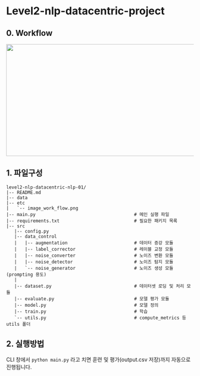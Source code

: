 # Level2-nlp-datacentric-project

## 0. Workflow
<img src= "https://github.com/user-attachments/assets/0f130239-cf61-4fce-8ffc-959f7c2ce12c" width="700" height="300" />

## 1. 파일구성
```
level2-nlp-datacentric-nlp-01/
|-- README.md
|-- data
|-- etc
|   `-- image_work_flow.png
|-- main.py                                     # 메인 실행 파일
|-- requirements.txt                            # 필요한 패키지 목록
|-- src
   |-- config.py
   |-- data_control
   |   |-- augmentation                         # 데이터 증강 모듈
   |   |-- label_corrector                      # 레이블 교정 모듈
   |   |-- noise_converter                      # 노이즈 변환 모듈
   |   |-- noise_detector                       # 노이즈 탐지 모듈
   |   `-- noise_generator                      # 노이즈 생성 모듈 (prompting 용도)
   |       
   |-- dataset.py                               # 데이터셋 로딩 및 처리 모듈
   |-- evaluate.py                              # 모델 평가 모듈
   |-- model.py                                 # 모델 정의
   |-- train.py                                 # 학습
   `-- utils.py                                 # compute_metrics 등 utils 폴더

```

## 2. 실행방법

CLI 창에서
`python main.py`
라고 치면 훈련 및 평가(output.csv 저장)까지 자동으로 진행됩니다.
